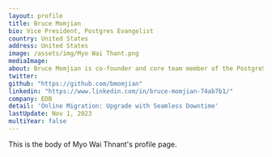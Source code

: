```yaml
---
layout: profile
title: Bruce Momjian
bio: Vice President, Postgres Evangelist
country: United States
address: United States
image: /assets/img/Myo Wai Thant.png
mediaImage: 
about: Bruce Momjian is co-founder and core team member of the PostgreSQL Global Development Group, and has worked on PostgreSQL since 1996. He has been employed by ED
twitter: 
github: "https://github.com/bmomjian"
linkedin: "https://www.linkedin.com/in/bruce-momjian-74ab7b1/"
company: EDB
detail: 'Online Migration: Upgrade with Seamless Downtime'
lastUpdate: Nov 1, 2023
multiYear: false
---
```


This is the body of Myo Wai Thnant's profile page.